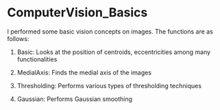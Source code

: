 # ComputerVision_Basics

I performed some basic vision concepts on images. The functions are as follows:

1. Basic: Looks at the position of centroids, eccentricities among many functionalities

2. MedialAxis: Finds the medial axis of the images

3. Thresholding: Performs various types of thresholding techniques

4. Gaussian: Performs Gaussian smoothing
